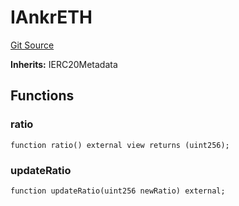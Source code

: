# IAnkrETH
[Git Source](https://github.com/larrythecucumber321/protocol/blob/aabf2c9d4120808940fb3be9193cb66ea71ac351/contracts/plugins/assets/ankr/IAnkrETH.sol)

**Inherits:**
IERC20Metadata


## Functions
### ratio


```solidity
function ratio() external view returns (uint256);
```

### updateRatio


```solidity
function updateRatio(uint256 newRatio) external;
```

